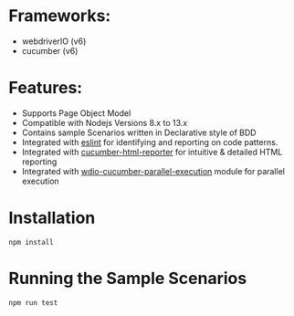 # Frameworks:
- webdriverIO (v6)
- cucumber (v6)

# Features:
- Supports Page Object Model
- Compatible with Nodejs Versions 8.x to 13.x
- Contains sample Scenarios written in Declarative style of BDD
- Integrated with [eslint](https://www.npmjs.com/package/eslint) for identifying and reporting on code patterns.
- Integrated with [cucumber-html-reporter](https://www.npmjs.com/package/cucumber-html-reporter) for intuitive & detailed HTML reporting
- Integrated with [wdio-cucumber-parallel-execution](https://www.npmjs.com/package/wdio-cucumber-parallel-execution) module for parallel execution


# Installation

```
npm install
```


# Running the Sample Scenarios

```
npm run test
```